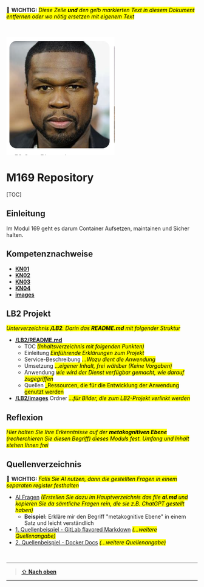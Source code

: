 [10]: https://git-scm.com/downloads

:pushpin: **WICHTIG:** <mark>_Diese Zeile **und** den gelb markierten Text in diesem Dokument entfernen oder wo nötig ersetzen mit eigenem Text_</mark>

<br>

![**Eigenes Titelbild**](./images/titelbild.png)

# M169 Repository

[TOC]

## Einleitung
Im Modul 169 geht es darum Container Aufsetzen, maintainen und Sicher halten.

## Kompetenznachweise


- [**KN01**](./KN01/README.md)
- [**KN02**](./KN02/README.md)
- [**KN03**](./KN03/README.md)
- [**KN04**](./KN04/README.md)
- [**images**](./images)

## LB2 Projekt
<mark>_Unterverzeichnis **/LB2**. Darin das **README.md** mit folgender Struktur_</mark>
- [**/LB2/README.md**](./LB2/README.md) 
  - TOC <mark>_(Inhaltsverzeichnis mit folgenden Punkten)_</mark>
  - Einleitung <mark>_Einführende Erklärungen zum Projekt_</mark>
  - Service-Beschreibung <mark>_...Wozu dient die Anwendung_</mark>
  - Umsetzung <mark>..._eigener Inhalt, frei wählber (Keine Vorgaben)_</mark>
  - Anwendung <mark>_wie wird der Dienst verfügbar gemacht, wie darauf zugegriffen_</mark>
  - Quellen <mark>_Ressourcen, die für die Entwicklung der Anwendung genutzt werden</mark>
- [**/LB2/images**](./LB2/images) Ordner <mark>_...für Bilder, die zum LB2-Projekt verlinkt werden_</mark> 

## Reflexion
<mark>_Hier halten Sie Ihre Erkenntnisse auf der **metakognitiven Ebene** (recherchieren Sie diesen Begriff) dieses Moduls fest.
Umfang und Inhalt stehen Ihnen frei_</mark>


## Quellenverzeichnis

:pushpin: **WICHTIG:** <mark>_Falls Sie AI nutzen, dann die gestellten Fragen in einem separaten register festhalten_</mark>

  * [AI Fragen](./ai.md) <mark>_(Erstellen Sie dazu im Hauptverzeichnis das file **ai.md** und kopieren Sie da sämtliche Fragen rein, die sie z.B. ChatGPT gestellt haben)_</mark>
      * **Beispiel:** Erkläre mir den Begriff "metakognitive Ebene" in einem Satz und leicht verständlich
  * [1. Quellenbeispiel - GitLab flavored Markdown](https://docs.gitlab.com/ee/user/markdown.html) <mark>_(...weitere Quellenangabe)_</mark>
  * [2. Quellenbeispiel - Docker Docs](https://docs.docker.com/) <mark>_(...weitere Quellenangabe)_</mark>


<br>

---

> [⇧ **Nach oben**](#m169-repository)

___
